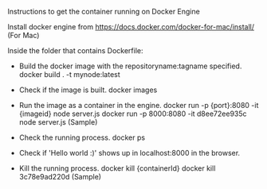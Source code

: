 Instructions to get the container running on Docker Engine

Install docker engine from https://docs.docker.com/docker-for-mac/install/ (For Mac)

Inside the folder that contains Dockerfile:

- Build the docker image with the repositoryname:tagname specified.
    docker build . -t mynode:latest

- Check if the image is built.
    docker images

- Run the image as a container in the engine.
    docker run -p {port}:8080 -it {imageid} node server.js
    docker run -p 8000:8080 -it d8ee72ee935c node server.js (Sample)

- Check the running process.
    docker ps

- Check if 'Hello world :)' shows up in localhost:8000 in the browser.

- Kill the running process.
    docker kill {containerId}
    docker kill 3c78e9ad220d (Sample)